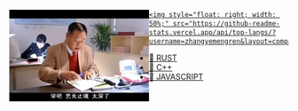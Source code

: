 <a href="https://github.com/zhangyemengren">
  <div>
    <img style="float: left; width: 50%;" src="https://github.com/zhangyemengren/zhangyemengren/blob/main/T2qHVuh5zgP8x6.webp?row=true"/>

    <img style="float: right; width: 50%;" src="https://github-readme-stats.vercel.app/api/top-langs/?username=zhangyemengren&layout=compact"/>
  </div>

  - 📗 RUST
  - 📘 C++
  - 📙 JAVASCRIPT
</a>
  

  


